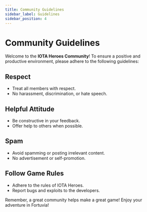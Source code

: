 ```yaml
---
title: Community Guidelines
sidebar_label: Guidelines
sidebar_position: 4
---
```


# Community Guidelines

Welcome to the **IOTA Heroes Community**! To ensure a positive and productive environment, please adhere to the following guidelines:

## Respect
- Treat all members with respect.
- No harassment, discrimination, or hate speech.

## Helpful Attitude
- Be constructive in your feedback.
- Offer help to others when possible.

## Spam
- Avoid spamming or posting irrelevant content.
- No advertisement or self-promotion.

## Follow Game Rules
- Adhere to the rules of IOTA Heroes.
- Report bugs and exploits to the developers.

Remember, a great community helps make a great game! Enjoy your adventure in Fortuvia!
